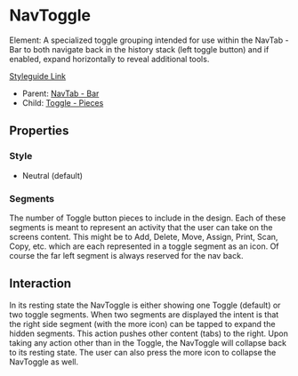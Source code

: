 # NavToggle

Element: A specialized toggle grouping intended for use within the NavTab - Bar to both navigate back in the history stack (left toggle button) and if enabled, expand horizontally to reveal additional tools.

[Styleguide Link](https://zpl.io/adyAvPn)

- Parent: [NavTab - Bar](https://github.com/able-app/docs/blob/5f2e2a45ca65f1183d8966336e2f3164960f1e71/controls/components/navtab-bar.md)
- Child: [Toggle - Pieces](https://github.com/able-app/docs/blob/5f2e2a45ca65f1183d8966336e2f3164960f1e71/controls/%CE%B5%20elements/toggle/toggle-pieces.md)

## Properties

### Style

- Neutral (default)

### Segments

The number of Toggle button pieces to include in the design. Each of these segments is meant to represent an activity that the user can take on the screens content.  This might be to Add, Delete, Move, Assign, Print, Scan, Copy, etc. which are each represented in a toggle segment as an icon.  Of course the far left segment is always reserved for the nav back.

## Interaction

In its resting state the NavToggle is either showing one Toggle (default) or two toggle segments.  When two segments are displayed the intent is that the right side segment (with the more icon) can be tapped to expand the hidden segments.  This action pushes other content (tabs) to the right.  Upon taking any action other than in the Toggle, the NavToggle will collapse back to its resting state.  The user can also press the more icon to collapse the NavToggle as well. 

